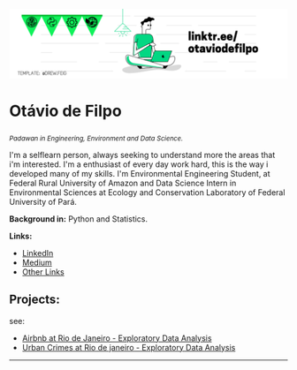 <p align="center">
  <img src="linkedin cover 2.png" >
</p>

# Otávio de Filpo
<sub>*Padawan in Engineering, Environment and Data Science.*</sub>

I'm a selflearn person, always seeking to understand more the areas that i'm interested. 
I'm a enthusiast of every day work hard, this is the way i developed many of my skills.
I'm Environmental Engineering Student, at Federal Rural University of Amazon and Data Science Intern in Environmental Sciences at Ecology and Conservation Laboratory of Federal University of Pará.

**Background in:** Python and Statistics.

**Links:**
* [LinkedIn](https://www.linkedin.com/in/otaviodefilpo)
* [Medium](https://www.otaviodefilpo.medium.com)
* [Other Links](https://www.linktr.ee/otaviodefilpo)


## Projects:
see:
* [Airbnb at Rio de Janeiro - Exploratory Data Analysis](https://github.com/otaviodefilpo/projects/blob/main/Analisando_os_Dados_do_Airbnb_para_o_Rio_de_Janeiro_Ot%C3%A1vio_de_Filpo.ipynb)
* [Urban Crimes at Rio de janeiro - Exploratory Data Analysis](https://github.com/otaviodefilpo/projects/blob/main/Analisando_a_Viol%C3%AAncia_Urbana_no_Rio_de_Janeiro_Otavio_de_Filpo.ipynb)

---




